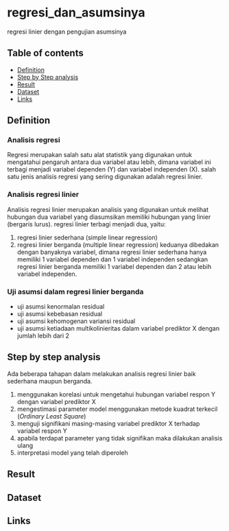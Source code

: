 # regresi_dan_asumsinya
regresi linier dengan pengujian asumsinya

## Table of contents
- [Definition](https://github.com/DiannitaOlipmimi/regresi_dan_asumsinya#definition)
- [Step by Step analysis](https://github.com/DiannitaOlipmimi/regresi_dan_asumsinya#step-by-step-analysis)
- [Result](https://github.com/DiannitaOlipmimi/regresi_dan_asumsinya#step-by-step-analysis)
- [Dataset](https://github.com/DiannitaOlipmimi/regresi_dan_asumsinya#step-by-step-analysis)
- [Links](https://github.com/DiannitaOlipmimi/regresi_dan_asumsinya#step-by-step-analysis)

## Definition

### Analisis regresi
Regresi merupakan salah satu alat statistik yang digunakan untuk mengatahui pengaruh antara dua variabel atau lebih, dimana variabel ini terbagi menjadi variabel dependen (Y) dan variabel independen (X). salah satu jenis analisis regresi yang sering digunakan adalah regresi linier.

### Analisis regresi linier
Analisis regresi linier merupakan analisis yang digunakan untuk melihat hubungan dua variabel yang diasumsikan memiliki hubungan yang linier (bergaris lurus). regresi linier terbagi menjadi dua, yaitu:
1. regresi linier sederhana (simple linear regression)
2. regresi linier berganda (multiple linear regression)
keduanya dibedakan dengan banyaknya variabel, dimana regresi linier sederhana hanya memiliki 1 variabel dependen dan 1 variabel independen sedangkan regresi linier berganda memiliki 1 variabel dependen dan 2 atau lebih variabel independen.

### Uji asumsi dalam regresi linier berganda
- uji asumsi kenormalan residual
- uji asumsi kebebasan residual
- uji asumsi kehomogenan variansi residual
- uji asumsi ketiadaan multikolinieritas dalam variabel prediktor X dengan jumlah lebih dari 2

## Step by step analysis
Ada beberapa tahapan dalam melakukan analisis regresi linier baik sederhana maupun berganda. 
1. menggunakan korelasi untuk mengetahui hubungan variabel respon Y dengan variabel prediktor X
2. mengestimasi parameter model menggunakan metode kuadrat terkecil (*Ordinary Least Square*)
3. menguji signifikani masing-masing variabel prediktor X terhadap variabel respon Y
4. apabila terdapat parameter yang tidak signifikan maka dilakukan analisis ulang
5. interpretasi model yang telah diperoleh

## Result

## Dataset


## Links